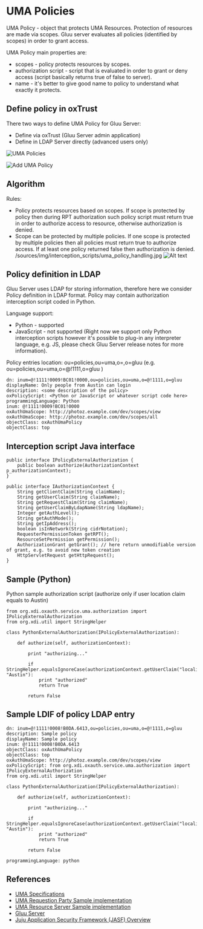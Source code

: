 # UMA Policies

UMA Policy - object that protects UMA Resources. Protection of resources are made via scopes. Gluu server evaluates all policies (identified by scopes) in order to grant access.

UMA Policy main properties are:

  - scopes - policy protects resources by scopes.
  - authorization script - script that is evaluated in order to grant or deny access (script basically returns true of false to server).
  - name - it's better to give good name to policy to understand what exactly it protects.

## Define policy in oxTrust

There two ways to define UMA Policy for Gluu Server:

- Define via oxTrust (Gluu Server admin application)
- Define in LDAP Server directly (advanced users only)

![UMA Policies](../img/uma/uma_oxtrust_policies.png)

![Add UMA Policy](../img/uma/uma_oxtrust_policy_add.png)


## Algorithm

Rules:

- Policy protects resources based on scopes. If scope is protected by policy then during RPT authorization such policy script must return true in order to authorize access to resource, otherwise authorization is denied.
- Scope can be protected by multiple policies. If one scope is protected by multiple policies then all policies must return true to authorize access. If at least one policy returned false then authorization is denied.
/sources/img/interception_scripts/uma_policy_handling.jpg
![Alt text](/img/interception_scripts/uma_policy_handling.jpg "UMA policy handling")

## Policy definition in LDAP

Gluu Server uses LDAP for storing information, therefore here we consider Policy definition in LDAP format. Policy may contain authorization interception script coded in Python.

Language support:

- Python - supported
- JavaScript - not supported (Right now we support only Python interception scripts however it's possible to plug-in any interpreter language, e.g. JS, please check Gluu Server release notes for more information).

Policy entries location: ou=policies,ou=uma,o=<your organization id>,o=gluu (e.g. ou=policies,ou=uma,o=@!1111,o=gluu )

    dn: inum=@!1111!0009!BC01!0000,ou=policies,ou=uma,o=@!1111,o=gluu
    displayName: Only people from Austin can login
    description: <some description of the policy>
    oxPolicyScript: <Python or JavaScript or whatever script code here>
    programmingLanguage: Python
    inum: @!1111!0009!BC01!0000
    oxAuthUmaScope: http://photoz.example.com/dev/scopes/view
    oxAuthUmaScope: http://photoz.example.com/dev/scopes/all
    objectClass: oxAuthUmaPolicy
    objectClass: top

## Interception script Java interface

    public interface IPolicyExternalAuthorization {
        public boolean authorize(AuthorizationContext p_authorizationContext);
    }

    public interface IAuthorizationContext {
        String getClientClaim(String claimName);
        String getUserClaim(String claimName);
        String getRequestClaim(String claimName);
        String getUserClaimByLdapName(String ldapName);
        Integer getAuthLevel();
        String getAuthMode();
        String getIpAddress();
        boolean isInNetwork(String cidrNotation);
        RequesterPermissionToken getRPT();
        ResourceSetPermission getPermission();
        AuthorizationGrant getGrant(); // here return unmodifiable version of grant, e.g. to avoid new token creation
        HttpServletRequest getHttpRequest();
    }

## Sample (Python)

Python sample authorization script (authorize only if user location claim equals to Austin)

    from org.xdi.oxauth.service.uma.authorization import IPolicyExternalAuthorization
    from org.xdi.util import StringHelper

    class PythonExternalAuthorization(IPolicyExternalAuthorization):

        def authorize(self, authorizationContext):

            print "authorizing..."

            if StringHelper.equalsIgnoreCase(authorizationContext.getUserClaim("locality"), "Austin"):
                print "authorized"
                return True

            return False

## Sample LDIF of policy LDAP entry

    dn: inum=@!1111!0008!B0DA.6413,ou=policies,ou=uma,o=@!1111,o=gluu
    description: Sample policy
    displayName: Sample policy
    inum: @!1111!0008!B0DA.6413
    objectClass: oxAuthUmaPolicy
    objectClass: top
    oxAuthUmaScope: http://photoz.example.com/dev/scopes/view
    oxPolicyScript: from org.xdi.oxauth.service.uma.authorization import IPolicyExternalAuthorization
    from org.xdi.util import StringHelper

    class PythonExternalAuthorization(IPolicyExternalAuthorization):

        def authorize(self, authorizationContext):

            print "authorizing..."

            if StringHelper.equalsIgnoreCase(authorizationContext.getUserClaim("locality"), "Austin"):
                print "authorized"
                return True

            return False

    programmingLanguage: python

## References
- [UMA Specifications](http://kantarainitiative.org/confluence/display/uma/UMA+1.0+Core+Protocol)
- [UMA Requestion Party Sample implementation](https://svn.gluu.info/repository/openxdi/oxUmaDemo/RP/)
- [UMA Resource Server Sample implementation](https://svn.gluu.info/repository/openxdi/oxUmaDemo/RS/)
- [Gluu Server](http://gluu.org)
- [Juju Application Security Framework (JASF) Overview](http://www.gluu.co/juju-draft-overview)

[UMA]: http://kantarainitiative.org/confluence/display/uma/UMA+1.0+Core+Protocol

